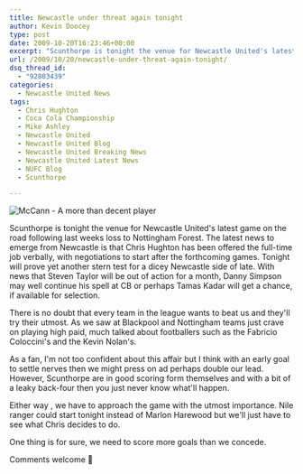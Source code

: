 ```yaml
---
title: Newcastle under threat again tonight
author: Kevin Doocey
type: post
date: 2009-10-20T16:23:46+00:00
excerpt: "Scunthorpe is tonight the venue for Newcastle United's latest game on the road following.."
url: /2009/10/20/newcastle-under-threat-again-tonight/
dsq_thread_id:
  - "92803439"
categories:
  - Newcastle United News
tags:
  - Chris Hughton
  - Coca Cola Championship
  - Mike Ashley
  - Newcastle United
  - Newcastle United Blog
  - Newcastle United Breaking News
  - Newcastle United Latest News
  - NUFC Blog
  - Scunthorpe

---
```

![McCann - A more than decent player](https://static.guim.co.uk/sys-images/Football/Pix/pictures/2009/4/2/1238702306352/Grant-McCann-001.jpg)

Scunthorpe is tonight the venue for Newcastle United's latest game on the road following last weeks loss to Nottingham Forest. The latest news to emerge from Newcastle is that Chris Hughton has been offered the full-time job verbally, with negotiations to start after the forthcoming games. Tonight will prove yet another stern test for a dicey Newcastle side of late. With news that  Steven Taylor will be out of action for a month, Danny Simpson may well continue his spell at CB or perhaps Tamas Kadar will get a chance, if available for selection.

There is no doubt that every team in the league wants to beat us and they'll try their utmost. As we saw at Blackpool and Nottingham teams just crave on playing high paid, much talked about footballers such as the Fabricio Coloccini's and the Kevin Nolan's.

As a fan, I'm not too confident about this affair but I think with an early goal to settle nerves then we might press on ad perhaps double our lead. However, Scunthorpe are in good scoring form themselves and with a bit of a leaky back-four then you just never know what'll happen.

Either way , we have to approach the game with the utmost importance. Nile ranger could start tonight instead of Marlon Harewood but we'll just have to see what Chris decides to do.

One thing is for sure, we need to score more goals than we concede.

Comments welcome 🙂
